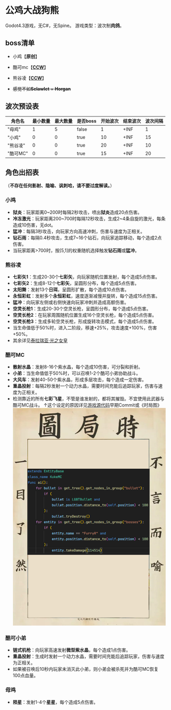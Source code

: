 # 公鸡大战狗熊

Godot4.3游戏，无C#，无Spine。
游戏类型：波次制**肉鸽**。

## boss清单

- 小鸡【**原创**】
- 酷可mc【[**CCW**](https://www.ccw.site/student/610b508176415b2f27e0f851)】
- 熊谷凌【[**CCW**](https://www.ccw.site/student/672a23df6a88e30e6e0d4c9c)】

- ~~感觉不如**Sclawlet** × **Horgan**~~

## 波次预设表

| 角色名   | 最小数量 | 最大数量 | 是否boss | 开始波次 | 结束波次 | 波次间隔 |
|----------|----------|----------|----------|----------|----------|----------|
| "母鸡"   | 1        | 5        | false    | 1        | +INF     | 1        |
| "小鸡"   | 0        | 0        | true     | 10       | +INF     | 15       |
| "熊谷凌" | 0        | 0        | true     | 20       | +INF     | 10       |
| "酷可MC" | 0        | 0        | true     | 15       | +INF     | 20       |

## 角色出招表

（**不存在任何影射、隐喻、讽刺哈，请不要过度解读。**）

### 小鸡

- **狱炎**：玩家距离0~200时每隔2秒攻击，喷出**狱炎**造成20点伤害。
- **冷冻激光**：玩家距离200~700时每隔12秒攻击，生成2~4条自旋的激光，每条造成10伤害，无dot。
- **猛冲**：每隔3秒攻击，向玩家方向高速冲刺，伤害与速度为正相关。
- **钻石雨**：每隔0.4秒攻击，生成7~16个钻石，向玩家追踪移动，每个造成2点伤害。
- 当玩家距离>700时，按[5,1]的权重随机选择触发**钻石雨**或**猛冲**。

### 熊谷凌

- **七彩矢1**：生成20-30个**七彩矢**，向玩家随机位置发射，每个造成5点伤害。
- **七彩矢2**：生成8-12个**七彩矢**，呈圆形分布，每个造成5点伤害。
- **太阳舞**：发射13个**日珥**，呈圆形扩散，每个造成10点伤害。
- **永恒彩虹**：发射多个**永恒彩虹**，速度逐渐减慢并旋转，每个造成15点伤害。
- **猛冲**：向玩家左侧或右侧快速向玩家冲刺并造成高额伤害。
- **空灵长枪1**：生成20-30个空灵长枪，呈圆形分布，每个造成5点伤害。
- **空灵长枪2**：在玩家周围随机位置生成16个空灵长枪，每个造成5点伤害。
- **空灵长枪3**：生成多轮空灵长枪，形成旋转攻击模式，每个造成5点伤害。
- 当生命值低于50%时，进入二阶段，移速+25%，攻击速度+100%，伤害+50%。
- 其余详见[泰拉瑞亚·光之女皇](https://terraria.wiki.gg/zh/wiki/%E5%85%89%E4%B9%8B%E5%A5%B3%E7%9A%87)

### 酷可MC

- **散射水晶**：发射8-16个紫水晶，每个造成10伤害，可分裂和折射。
- **小弟**：当生命值低于50%时，可以召唤1-2个酷可小弟协助战斗。
- **大风车**：发射40-50个紫水晶，形成多层攻击，每个造成一定伤害。
- **重晶投射**：每隔2秒发射一个动力水晶，需要时间充能后追踪玩家，伤害与速度为正相关。
- 检测靠近的所有**七彩飞星**，不管是谁发射的，都将其摧毁。不宜使用此武器与酷可MC战斗。
↑这个设定的原因详见[游戏源代码](https://github.com/Rundll86/ChickenVSBear)早期Commit或《时局图》
![时局图](./sjt.png)

### 酷可小弟

- **链式机枪**：向玩家高速发射**微型紫水晶**，每个造成1点伤害。
- **重晶投射**：生成时发射一个动力水晶，需要时间充能后追踪玩家，伤害与速度为正相关。
- 如果被召唤后10秒内玩家未消灭此小弟，则小弟会被杀死并为酷可MC恢复100点血量。

### 母鸡

- **陨星**：发射1-4个**星星**，每个造成5点伤害。
